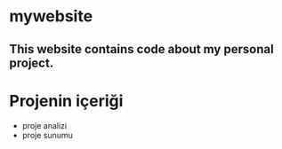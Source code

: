 # mywebsite
This website contains code about my personal project.
--------------

# Projenin içeriği
* proje analizi
* proje sunumu
